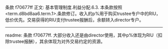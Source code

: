 条款 f70677ff 正文:
基本管理制度.利益分配.6.3. 本条款按照<term.d8bd8aa6.term.1>.条款修订。收入的p%用于购买trustee专户中的RIU，低价优先。交易获得的RIU支付trustee报酬后，余额转入director专户。

---
readme:
条款 f70677ff. 大部分收入还是由director使用，其中p%体现为RIU（扣除trustee报酬），其余体现为对外交易约定的资源。
